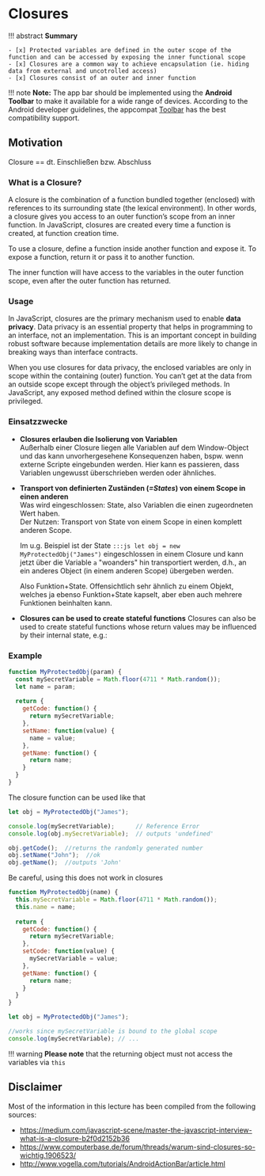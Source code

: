 # Closures

!!! abstract
    **Summary**

    - [x] Protected variables are defined in the outer scope of the function and can be accessed by exposing the inner functional scope 
    - [x] Closures are a common way to achieve encapsulation (ie. hiding data from external and uncotrolled access) 
    - [x] Closures consist of an outer and inner function

!!! note
    __Note:__ The app bar should be implemented using the __Android Toolbar__ to make it available for a wide range of devices. According to the Android developer guidelines, the appcompat [Toolbar](https://developer.android.com/reference/android/support/v7/widget/Toolbar.html) has the best compatibility support.  

## Motivation

Closure == dt. Einschließen bzw. Abschluss 

### What is a Closure?

A closure is the combination of a function bundled together (enclosed) with references to its surrounding state (the lexical environment). In other words, a closure gives you access to an outer function’s scope from an inner function. In JavaScript, closures are created every time a function is created, at function creation time.

To use a closure, define a function inside another function and expose it. To expose a function, return it or pass it to another function.

The inner function will have access to the variables in the outer function scope, even after the outer function has returned.


### Usage

In JavaScript, closures are the primary mechanism used to enable __data privacy__. 
Data privacy is an essential property that helps in programming to an interface, not an implementation. This is an important concept in building robust software because implementation details are more likely to change in breaking ways than interface contracts.

When you use closures for data privacy, the enclosed variables are only in scope within the containing (outer) function. You can’t get at the data from an outside scope except through the object’s privileged methods. In JavaScript, any exposed method defined within the closure scope is privileged.


### Einsatzzwecke

* __Closures erlauben die Isolierung von Variablen__  
    Außerhalb einer Closure liegen alle Variablen auf dem Window-Object und das kann unvorhergesehene Konsequenzen haben, bspw. wenn externe Scripte eingebunden werden. Hier kann es passieren, dass Variablen ungewusst überschrieben werden oder ähnliches.

* __Transport von definierten Zuständen (*=States*) von einem Scope in einen anderen__  
    Was wird eingeschlossen: State, also Variablen die einen zugeordneten Wert haben.  
    Der Nutzen: Transport von State von einem Scope in einen komplett anderen Scope.

    Im u.g. Beispiel ist der State `:::js let obj = new MyProtectedObj("James")` eingeschlossen in einem Closure und kann jetzt über die Variable `a` "woanders" hin transportiert werden, d.h., an ein anderes Object (in einem anderen Scope) übergeben werden.

    Also Funktion+State. Offensichtlich sehr ähnlich zu einem Objekt, welches ja ebenso Funktion+State kapselt, aber eben auch mehrere Funktionen beinhalten kann.

* __Closures can be used to create stateful functions__
    Closures can also be used to create stateful functions whose return values may be influenced by their internal state, e.g.:


### Example
``` javascript
function MyProtectedObj(param) {
  const mySecretVariable = Math.floor(4711 * Math.random());
  let name = param;
   
  return { 
    getCode: function() { 
      return mySecretVariable;
    },
    setName: function(value) {
      name = value;
    },
    getName: function() {
      return name;
    }
  }
}
```

The closure function can be used like that

``` javascript
let obj = MyProtectedObj("James");

console.log(mySecretVariable);      // Reference Error 
console.log(obj.mySecretVariable);  // outputs 'undefined'

obj.getCode();  //returns the randomly generated number
obj.setName("John");  //ok
obj.getName();  //outputs 'John'
```





Be careful, using this does not work in closures
``` javascript
function MyProtectedObj(name) {
  this.mySecretVariable = Math.floor(4711 * Math.random());
  this.name = name;
   
  return { 
    getCode: function() { 
      return mySecretVariable;
    },
    setCode: function(value) {
      mySecretVariable = value;
    },
    getName: function() {
      return name;
    }
  }
}

let obj = MyProtectedObj("James");

//works since mySecretVariable is bound to the global scope
console.log(mySecretVariable); // ...
```

!!! warning
    __Please note__ that the returning object must not access the variables via `this`




## Disclaimer

Most of the information in this lecture has been compiled from the following sources:

* <https://medium.com/javascript-scene/master-the-javascript-interview-what-is-a-closure-b2f0d2152b36>
* <https://www.computerbase.de/forum/threads/warum-sind-closures-so-wichtig.1906523/>
* <http://www.vogella.com/tutorials/AndroidActionBar/article.html>
